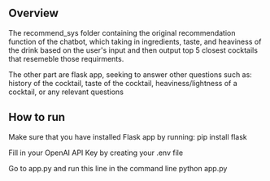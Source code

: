 ## Overview
The recommend_sys folder containing the original recommendation function of the chatbot, which taking in ingredients, taste, and heaviness of the drink based on the user's input and then output top 5 closest cocktails that resemeble those requirments.

The other part are flask app, seeking to answer other questions such as: history of the cocktail, taste of the cocktail, heaviness/lightness of a cocktail, or any relevant questions

## How to run 
Make sure that you have installed Flask app by running:
    pip install flask
    
Fill in your OpenAI API Key by creating your .env file

Go to app.py and run this line in the command line
    python app.py
